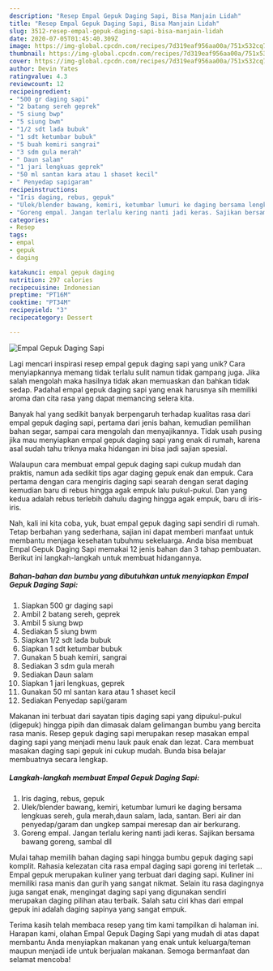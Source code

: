 ```yaml
---
description: "Resep Empal Gepuk Daging Sapi, Bisa Manjain Lidah"
title: "Resep Empal Gepuk Daging Sapi, Bisa Manjain Lidah"
slug: 3512-resep-empal-gepuk-daging-sapi-bisa-manjain-lidah
date: 2020-07-05T01:45:40.309Z
image: https://img-global.cpcdn.com/recipes/7d319eaf956aa00a/751x532cq70/empal-gepuk-daging-sapi-foto-resep-utama.jpg
thumbnail: https://img-global.cpcdn.com/recipes/7d319eaf956aa00a/751x532cq70/empal-gepuk-daging-sapi-foto-resep-utama.jpg
cover: https://img-global.cpcdn.com/recipes/7d319eaf956aa00a/751x532cq70/empal-gepuk-daging-sapi-foto-resep-utama.jpg
author: Devin Yates
ratingvalue: 4.3
reviewcount: 12
recipeingredient:
- "500 gr daging sapi"
- "2 batang sereh geprek"
- "5 siung bwp"
- "5 siung bwm"
- "1/2 sdt lada bubuk"
- "1 sdt ketumbar bubuk"
- "5 buah kemiri sangrai"
- "3 sdm gula merah"
- " Daun salam"
- "1 jari lengkuas geprek"
- "50 ml santan kara atau 1 shaset kecil"
- " Penyedap sapigaram"
recipeinstructions:
- "Iris daging, rebus, gepuk"
- "Ulek/blender bawang, kemiri, ketumbar lumuri ke daging bersama lengkuas sereh, gula merah,daun salam, lada, santan. Beri air dan penyedap/garam dan ungkep sampai meresap dan air berkurang."
- "Goreng empal. Jangan terlalu kering nanti jadi keras. Sajikan bersama bawang goreng, sambal dll"
categories:
- Resep
tags:
- empal
- gepuk
- daging

katakunci: empal gepuk daging 
nutrition: 297 calories
recipecuisine: Indonesian
preptime: "PT16M"
cooktime: "PT34M"
recipeyield: "3"
recipecategory: Dessert

---
```



![Empal Gepuk Daging Sapi](https://img-global.cpcdn.com/recipes/7d319eaf956aa00a/751x532cq70/empal-gepuk-daging-sapi-foto-resep-utama.jpg)

Lagi mencari inspirasi resep empal gepuk daging sapi yang unik? Cara menyiapkannya memang tidak terlalu sulit namun tidak gampang juga. Jika salah mengolah maka hasilnya tidak akan memuaskan dan bahkan tidak sedap. Padahal empal gepuk daging sapi yang enak harusnya sih memiliki aroma dan cita rasa yang dapat memancing selera kita.

Banyak hal yang sedikit banyak berpengaruh terhadap kualitas rasa dari empal gepuk daging sapi, pertama dari jenis bahan, kemudian pemilihan bahan segar, sampai cara mengolah dan menyajikannya. Tidak usah pusing jika mau menyiapkan empal gepuk daging sapi yang enak di rumah, karena asal sudah tahu triknya maka hidangan ini bisa jadi sajian spesial.

Walaupun cara membuat empal gepuk daging sapi cukup mudah dan praktis, namun ada sedikit tips agar daging gepuk enak dan empuk. Cara pertama dengan cara mengiris daging sapi searah dengan serat daging kemudian baru di rebus hingga agak empuk lalu pukul-pukul. Dan yang kedua adalah rebus terlebih dahulu daging hingga agak empuk, baru di iris-iris.


Nah, kali ini kita coba, yuk, buat empal gepuk daging sapi sendiri di rumah. Tetap berbahan yang sederhana, sajian ini dapat memberi manfaat untuk membantu menjaga kesehatan tubuhmu sekeluarga. Anda bisa membuat Empal Gepuk Daging Sapi memakai 12 jenis bahan dan 3 tahap pembuatan. Berikut ini langkah-langkah untuk membuat hidangannya.

<!--inarticleads1-->

##### Bahan-bahan dan bumbu yang dibutuhkan untuk menyiapkan Empal Gepuk Daging Sapi:

1. Siapkan 500 gr daging sapi
1. Ambil 2 batang sereh, geprek
1. Ambil 5 siung bwp
1. Sediakan 5 siung bwm
1. Siapkan 1/2 sdt lada bubuk
1. Siapkan 1 sdt ketumbar bubuk
1. Gunakan 5 buah kemiri, sangrai
1. Sediakan 3 sdm gula merah
1. Sediakan  Daun salam
1. Siapkan 1 jari lengkuas, geprek
1. Gunakan 50 ml santan kara atau 1 shaset kecil
1. Sediakan  Penyedap sapi/garam


Makanan ini terbuat dari sayatan tipis daging sapi yang dipukul-pukul (digepuk) hingga pipih dan dimasak dalam gelimangan bumbu yang bercita rasa manis. Resep gepuk daging sapi merupakan resep masakan empal daging sapi yang menjadi menu lauk pauk enak dan lezat. Cara membuat masakan daging sapi gepuk ini cukup mudah. Bunda bisa belajar membuatnya secara lengkap. 

<!--inarticleads2-->

##### Langkah-langkah membuat Empal Gepuk Daging Sapi:

1. Iris daging, rebus, gepuk
1. Ulek/blender bawang, kemiri, ketumbar lumuri ke daging bersama lengkuas sereh, gula merah,daun salam, lada, santan. Beri air dan penyedap/garam dan ungkep sampai meresap dan air berkurang.
1. Goreng empal. Jangan terlalu kering nanti jadi keras. Sajikan bersama bawang goreng, sambal dll


Mulai tahap memilih bahan daging sapi hingga bumbu gepuk daging sapi komplit. Rahasia kelezatan cita rasa empal daging sapi goreng ini terletak … Empal gepuk merupakan kuliner yang terbuat dari daging sapi. Kuliner ini memiliki rasa manis dan gurih yang sangat nikmat. Selain itu rasa dagingnya juga sangat enak, mengingat daging sapi yang digunakan sendiri merupakan daging pilihan atau terbaik. Salah satu ciri khas dari empal gepuk ini adalah daging sapinya yang sangat empuk. 

Terima kasih telah membaca resep yang tim kami tampilkan di halaman ini. Harapan kami, olahan Empal Gepuk Daging Sapi yang mudah di atas dapat membantu Anda menyiapkan makanan yang enak untuk keluarga/teman maupun menjadi ide untuk berjualan makanan. Semoga bermanfaat dan selamat mencoba!
